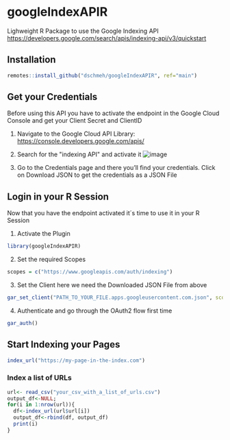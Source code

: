 # googleIndexAPIR
Lighweight R Package to use the Google Indexing API
https://developers.google.com/search/apis/indexing-api/v3/quickstart

## Installation
```r
remotes::install_github("dschmeh/googleIndexAPIR", ref="main")
```

## Get your Credentials
Before using this API you have to activate the endpoint in the Google Cloud Console and get your Client Secret and ClientID

1. Navigate to the Google Cloud API Library: https://console.developers.google.com/apis/
2. Search for the "indexing API" and activate it
![image](https://github.com/dschmeh/googleIndexAPIR/assets/22255224/ee223f50-dd9b-45a6-9994-54914a152c2d)

3. Go to the Credentials page and there you’ll find your credentials. Click on Download JSON to get the credentials as a JSON File

## Login in your R Session
Now that you have the endpoint activated it´s time to use it in your R Session

1. Activate the Plugin 
```r
library(googleIndexAPIR)
```
2. Set the required Scopes
```r
scopes = c("https://www.googleapis.com/auth/indexing")
```
3. Set the Client here we need the Downloaded JSON File from above
```r
gar_set_client("PATH_TO_YOUR_FILE.apps.googleusercontent.com.json", scopes = scopes)

```
4. Authenticate and go through the OAuth2 flow first time
```r
gar_auth()

```

## Start Indexing your Pages

```r
index_url("https://my-page-in-the-index.com")

```
### Index a list of URLs

```r
url<- read_csv("your_csv_with_a_list_of_urls.csv")
output_df<-NULL;
for(i in 1:nrow(url)){
  df<-index_url(url$url[i])
  output_df<-rbind(df, output_df)
  print(i)
}

```
